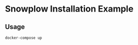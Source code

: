 Snowplow Installation Example
=============================

Usage
-----

```bash
docker-compose up
```

